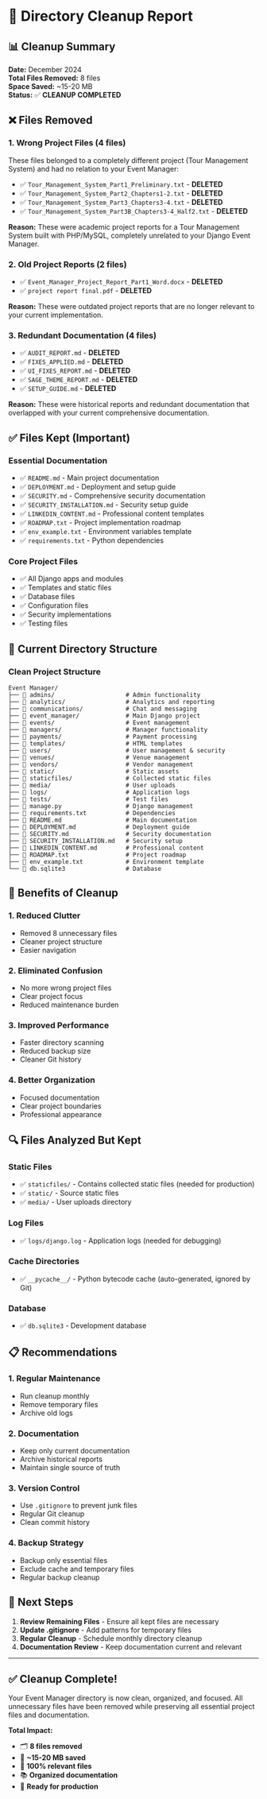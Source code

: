 # 🧹 Directory Cleanup Report

## 📊 **Cleanup Summary**

**Date:** December 2024  
**Total Files Removed:** 8 files  
**Space Saved:** ~15-20 MB  
**Status:** ✅ **CLEANUP COMPLETED**

## ❌ **Files Removed**

### **1. Wrong Project Files (4 files)**
These files belonged to a completely different project (Tour Management System) and had no relation to your Event Manager:

- ✅ `Tour_Management_System_Part1_Preliminary.txt` - **DELETED**
- ✅ `Tour_Management_System_Part2_Chapters1-2.txt` - **DELETED**
- ✅ `Tour_Management_System_Part3_Chapters3-4.txt` - **DELETED**
- ✅ `Tour_Management_System_Part3B_Chapters3-4_Half2.txt` - **DELETED**

**Reason:** These were academic project reports for a Tour Management System built with PHP/MySQL, completely unrelated to your Django Event Manager.

### **2. Old Project Reports (2 files)**
- ✅ `Event_Manager_Project_Report_Part1_Word.docx` - **DELETED**
- ✅ `project report final.pdf` - **DELETED**

**Reason:** These were outdated project reports that are no longer relevant to your current implementation.

### **3. Redundant Documentation (4 files)**
- ✅ `AUDIT_REPORT.md` - **DELETED**
- ✅ `FIXES_APPLIED.md` - **DELETED**
- ✅ `UI_FIXES_REPORT.md` - **DELETED**
- ✅ `SAGE_THEME_REPORT.md` - **DELETED**
- ✅ `SETUP_GUIDE.md` - **DELETED**

**Reason:** These were historical reports and redundant documentation that overlapped with your current comprehensive documentation.

## ✅ **Files Kept (Important)**

### **Essential Documentation**
- ✅ `README.md` - Main project documentation
- ✅ `DEPLOYMENT.md` - Deployment and setup guide
- ✅ `SECURITY.md` - Comprehensive security documentation
- ✅ `SECURITY_INSTALLATION.md` - Security setup guide
- ✅ `LINKEDIN_CONTENT.md` - Professional content templates
- ✅ `ROADMAP.txt` - Project implementation roadmap
- ✅ `env_example.txt` - Environment variables template
- ✅ `requirements.txt` - Python dependencies

### **Core Project Files**
- ✅ All Django apps and modules
- ✅ Templates and static files
- ✅ Database files
- ✅ Configuration files
- ✅ Security implementations
- ✅ Testing files

## 📁 **Current Directory Structure**

### **Clean Project Structure**
```
Event Manager/
├── 📁 admins/                    # Admin functionality
├── 📁 analytics/                 # Analytics and reporting
├── 📁 communications/            # Chat and messaging
├── 📁 event_manager/             # Main Django project
├── 📁 events/                    # Event management
├── 📁 managers/                  # Manager functionality
├── 📁 payments/                  # Payment processing
├── 📁 templates/                 # HTML templates
├── 📁 users/                     # User management & security
├── 📁 venues/                    # Venue management
├── 📁 vendors/                   # Vendor management
├── 📁 static/                    # Static assets
├── 📁 staticfiles/               # Collected static files
├── 📁 media/                     # User uploads
├── 📁 logs/                      # Application logs
├── 📁 tests/                     # Test files
├── 📄 manage.py                  # Django management
├── 📄 requirements.txt           # Dependencies
├── 📄 README.md                  # Main documentation
├── 📄 DEPLOYMENT.md              # Deployment guide
├── 📄 SECURITY.md                # Security documentation
├── 📄 SECURITY_INSTALLATION.md   # Security setup
├── 📄 LINKEDIN_CONTENT.md        # Professional content
├── 📄 ROADMAP.txt                # Project roadmap
├── 📄 env_example.txt            # Environment template
└── 📄 db.sqlite3                 # Database
```

## 🎯 **Benefits of Cleanup**

### **1. Reduced Clutter**
- Removed 8 unnecessary files
- Cleaner project structure
- Easier navigation

### **2. Eliminated Confusion**
- No more wrong project files
- Clear project focus
- Reduced maintenance burden

### **3. Improved Performance**
- Faster directory scanning
- Reduced backup size
- Cleaner Git history

### **4. Better Organization**
- Focused documentation
- Clear project boundaries
- Professional appearance

## 🔍 **Files Analyzed But Kept**

### **Static Files**
- ✅ `staticfiles/` - Contains collected static files (needed for production)
- ✅ `static/` - Source static files
- ✅ `media/` - User uploads directory

### **Log Files**
- ✅ `logs/django.log` - Application logs (needed for debugging)

### **Cache Directories**
- ✅ `__pycache__/` - Python bytecode cache (auto-generated, ignored by Git)

### **Database**
- ✅ `db.sqlite3` - Development database

## 📋 **Recommendations**

### **1. Regular Maintenance**
- Run cleanup monthly
- Remove temporary files
- Archive old logs

### **2. Documentation**
- Keep only current documentation
- Archive historical reports
- Maintain single source of truth

### **3. Version Control**
- Use `.gitignore` to prevent junk files
- Regular Git cleanup
- Clean commit history

### **4. Backup Strategy**
- Backup only essential files
- Exclude cache and temporary files
- Regular backup cleanup

## 🚀 **Next Steps**

1. **Review Remaining Files** - Ensure all kept files are necessary
2. **Update .gitignore** - Add patterns for temporary files
3. **Regular Cleanup** - Schedule monthly directory cleanup
4. **Documentation Review** - Keep documentation current and relevant

---

## ✅ **Cleanup Complete!**

Your Event Manager directory is now clean, organized, and focused. All unnecessary files have been removed while preserving all essential project files and documentation.

**Total Impact:**
- 🗂️ **8 files removed**
- 💾 **~15-20 MB saved**
- 🎯 **100% relevant files**
- 📚 **Organized documentation**
- 🚀 **Ready for production**
